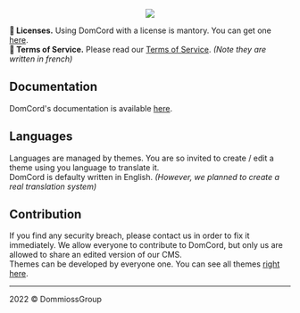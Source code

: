 <p align="center"><img src="https://domcord.dommioss.fr/assets/images/domcord.ico"></p>

**🚧 Licenses.** Using DomCord with a license is mantory. You can get one [here](https://domcord.dommioss.fr/?page=licenses "here").<br>
**🚨 Terms of Service.** Please read our [Terms of Service](https://dommioss.fr/cgu "Terms of Service"). *(Note they are written in french)*<br>

## Documentation
DomCord's documentation is available [here](https://docs.domcord.dommioss.fr/ "here"). 

## Languages
Languages are managed by themes. You are so invited to create / edit a theme using you language to translate it.<br>
DomCord is defaulty written in English. *(However, we planned to create a real translation system)*

## Contribution
If you find any security breach, please contact us in order to fix it immediately. We allow everyone to contribute to DomCord, but only us are allowed to share an edited version of our CMS.<br>
Themes can be developed by everyone one. You can see all themes [right here](https://domcord.dommioss.fr/?page=resources "right here").

------------
2022 &copy; DommiossGroup 

